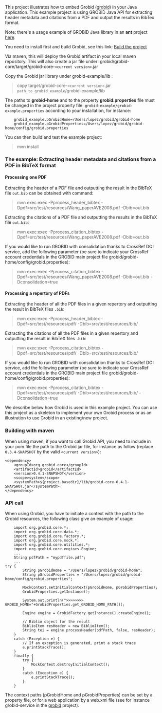 This project illustrates how to embed Grobid ([grobid](https://raw.github.com/kermitt2/grobid)) in your Java application. This example project is using GROBID Java API for extracting header metadata and citations from a PDF and output the results in BibTex format. 

Note: there's a usage example of GROBID Java library in an __ant__ project [here](https://github.com/kermitt2/grobid-test-ant).

You need to install first and build Grobid, see this link: [Build the project](http://grobid.readthedocs.org/en/latest/Install-Grobid/)

Via maven, this will deploy the Grobid artifact in your local maven repository. This will also create a jar file under: grobid/grobid-core/target/grobid-core-`<current version>`.jar

Copy the Grobid jar library under grobid-example/lib :

> copy target/grobid-core-`<current version>`.jar `path_to_grobid_example`/grobid-example/lib

The paths to __grobid-home__ and to the property __grobid.properties__ file must be changed in the project property file:  `grobid-example/grobid-example.properties` according to your installation, for instance: 

		grobid_example.pGrobidHome=/Users/lopez/grobid/grobid-home
		grobid_example.pGrobidProperties=/Users/lopez/grobid/grobid-home/config/grobid.properties

You can then build and test the example project:

> mvn install

### The example: Extracting header metadata and citations from a PDF in BibTeX format

#### Processing one PDF

Extracting the header of a PDF file and outputting the result in the BibTeX file `out.bib` can be obtained with command:

> mvn exec:exec -Pprocess_header_bibtex -Dpdf=src/test/resources/Wang_paperAVE2008.pdf -Dbib=out.bib 

Extracting the citations of a PDF file and outputting the results in the BibTeX file `out.bib`:

> mvn exec:exec -Pprocess_citation_bibtex -Dpdf=src/test/resources/Wang_paperAVE2008.pdf -Dbib=out.bib

If you would like to run GROBID with consolidation thanks to CrossRef DOI service, add the following parameter (be sure to indicate your CrossRef account credentials in the GROBID main project file grobid/grobid-home/config/grobid.properties):

> mvn exec:exec -Pprocess_citation_bibtex -Dpdf=src/test/resources/Wang_paperAVE2008.pdf -Dbib=out.bib -Dconsolidation=true

#### Processing a repertory of PDFs

Extracting the header of all the PDF files in a given repertory and outputting the result in BibTeX files `.bib`:

> mvn exec:exec -Pprocess_header_bibtex -Dpdf=src/test/resources/pdf/ -Dbib=src/test/resources/bib/

Extracting the citations of all the PDF files in a given repertory and outputting the result in BibTeX files `.bib`:

> mvn exec:exec -Pprocess_citation_bibtex -Dpdf=src/test/resources/pdf/ -Dbib=src/test/resources/bib/

If you would like to run GROBID with consolidation thanks to CrossRef DOI service, add the following parameter (be sure to indicate your CrossRef account credentials in the GROBID main project file grobid/grobid-home/config/grobid.properties):

> mvn exec:exec -Pprocess_citation_bibtex -Dpdf=src/test/resources/pdf/ -Dbib=src/test/resources/bib/ -Dconsolidation=true

We describe below how Grobid is used in this example project. You can use this project as a skeleton to implement your own Grobid process or as an illustration to use Grobid in an existing/new project. 

### Building with maven

When using maven, if you want to call Grobid API, you need to include in your pom file the path to the Grobid jar file, for instance as follow (replace `0.3.4-SNAPSHOT` by the valid `<current version>`):

	<dependency>
	    <groupId>org.grobid.core</groupId>
	    <artifactId>grobid</artifactId>
	    <version>0.4.1-SNAPSHOT</version>
	    <scope>system</scope>
	    <systemPath>${project.basedir}/lib/grobid-core-0.4.1-SNAPSHOT.jar</systemPath>
	</dependency>

### API call

When using Grobid, you have to initiate a context with the path to the Grobid resources, the following class give an example of usage:

        import org.grobid.core.*;
        import org.grobid.core.data.*;
        import org.grobid.core.factory.*;
        import org.grobid.core.mock.*;
        import org.grobid.core.utilities.*;
        import org.grobid.core.engines.Engine;
        ...
        String pdfPath = "mypdffile.pdf";
        ...
	try {
			String pGrobidHome = "/Users/lopez/grobid/grobid-home";
			String pGrobidProperties = "/Users/lopez/grobid/grobid-home/config/grobid.properties";

			MockContext.setInitialContext(pGrobidHome, pGrobidProperties);		
			GrobidProperties.getInstance();

			System.out.println(">>>>>>>> GROBID_HOME="+GrobidProperties.get_GROBID_HOME_PATH());

			Engine engine = GrobidFactory.getInstance().createEngine();

			// Biblio object for the result
			BiblioItem resHeader = new BiblioItem();
			String tei = engine.processHeader(pdfPath, false, resHeader);
		} 
		catch (Exception e) {
			// If an exception is generated, print a stack trace
			e.printStackTrace();
		} 
		finally {
			try {
				MockContext.destroyInitialContext();
			} 
			catch (Exception e) {
				e.printStackTrace();
			}
		}

The context paths (pGrobidHome and pGrobidProperties) can be set by a property file, or for a web application by a web.xml file (see for instance grobid-service in the [grobid](https://github.com/kermitt2/grobid) project).




